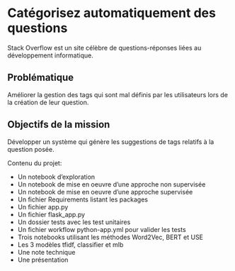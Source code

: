 # Catégorisez automatiquement des questions

Stack Overflow est un site célèbre de questions-réponses liées au développement informatique.

## Problématique 
Améliorer la gestion des tags qui sont mal définis par les utilisateurs lors de la création de leur question.

## Objectifs de la mission
Développer un système qui génère les suggestions de tags relatifs à la question posée.

Contenu du projet:
- Un notebook d’exploration
- Un notebook de mise en oeuvre d’une approche non supervisée
- Un notebook de mise en oeuvre d’une approche supervisée
- Un fichier Requirements listant les packages
- Un fichier app.py
- Un fichier flask_app.py
- Un dossier tests avec les test unitaires 
- Un fichier workflow python-app.yml pour valider les tests
- Trois notebooks utilisant les méthodes Word2Vec, BERT et USE
- Les 3 modèles tfidf, classifier et mlb
- Une note technique
- Une présentation
